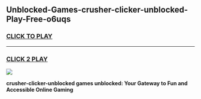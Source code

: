 
## Unblocked-Games-crusher-clicker-unblocked-Play-Free-o6uqs
<h3>
<a href="https://premium76.site?title=crusher-clicker-unblocked&ref=19M">CLICK TO PLAY</a></h3>
<hr>

<h3>
<a href="https://premium76.site?title=crusher-clicker-unblocked&ref=19M">CLICK 2 PLAY</a>
  
</h3>

<a href="https://premium76.site?title=crusher-clicker-unblocked&ref=19M"><img src="https://clearcache.store/games.png"></a>


**crusher-clicker-unblocked games unblocked: Your Gateway to Fun and Accessible Online Gaming**
